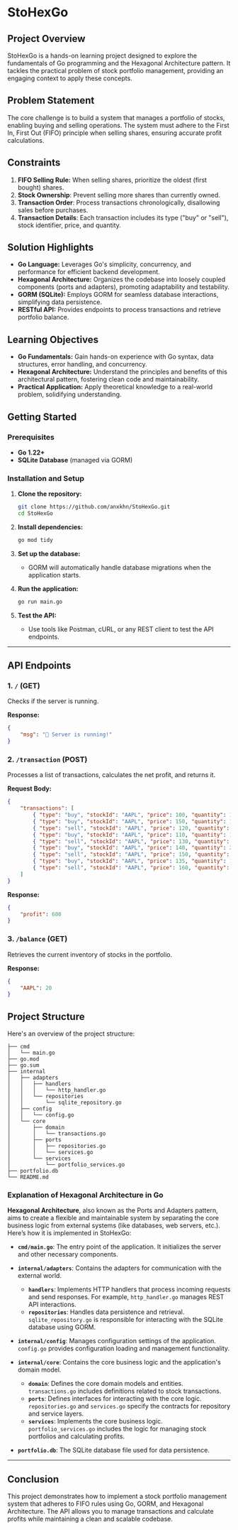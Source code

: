 # StoHexGo


## Project Overview

StoHexGo is a hands-on learning project designed to explore the fundamentals of Go programming and the Hexagonal Architecture pattern. It tackles the practical problem of stock portfolio management, providing an engaging context to apply these concepts.

## Problem Statement

The core challenge is to build a system that manages a portfolio of stocks, enabling buying and selling operations. The system must adhere to the First In, First Out (FIFO) principle when selling shares, ensuring accurate profit calculations.

## Constraints

1.  **FIFO Selling Rule:** When selling shares, prioritize the oldest (first bought) shares.
2.  **Stock Ownership**: Prevent selling more shares than currently owned.
3.  **Transaction Order**: Process transactions chronologically, disallowing sales before purchases.
4.  **Transaction Details**: Each transaction includes its type ("buy" or "sell"), stock identifier, price, and quantity.

## Solution Highlights

*   **Go Language:** Leverages Go's simplicity, concurrency, and performance for efficient backend development.
*   **Hexagonal Architecture:** Organizes the codebase into loosely coupled components (ports and adapters), promoting adaptability and testability.
*   **GORM (SQLite):** Employs GORM for seamless database interactions, simplifying data persistence.
*   **RESTful API:** Provides endpoints to process transactions and retrieve portfolio balance.

## Learning Objectives

*   **Go Fundamentals:** Gain hands-on experience with Go syntax, data structures, error handling, and concurrency.
*   **Hexagonal Architecture:** Understand the principles and benefits of this architectural pattern, fostering clean code and maintainability.
*   **Practical Application:** Apply theoretical knowledge to a real-world problem, solidifying understanding.

## Getting Started

### Prerequisites

-   **Go 1.22+**
-   **SQLite Database** (managed via GORM)

### Installation and Setup

1.  **Clone the repository:**

    ```bash
    git clone https://github.com/anxkhn/StoHexGo.git
    cd StoHexGo
    ```

2.  **Install dependencies:**

    ```bash
    go mod tidy
    ```

3.  **Set up the database:**
    *   GORM will automatically handle database migrations when the application starts.

4.  **Run the application:**

    ```bash
    go run main.go
    ```

5.  **Test the API:**
    *   Use tools like Postman, cURL, or any REST client to test the API endpoints.

---

## API Endpoints

### 1. `/` (GET)

Checks if the server is running.

**Response:**

```json
{
    "msg": "🚀 Server is running!"
}
```


### 2. `/transaction` (POST)

Processes a list of transactions, calculates the net profit, and returns it.

**Request Body:**

```json
{
    "transactions": [
        { "type": "buy", "stockId": "AAPL", "price": 100, "quantity": 10 },
        { "type": "buy", "stockId": "AAPL", "price": 150, "quantity": 15 },
        { "type": "sell", "stockId": "AAPL", "price": 120, "quantity": 10 },
        { "type": "buy", "stockId": "AAPL", "price": 110, "quantity": 10 },
        { "type": "sell", "stockId": "AAPL", "price": 130, "quantity": 25 },
        { "type": "buy", "stockId": "AAPL", "price": 140, "quantity": 20 },
        { "type": "sell", "stockId": "AAPL", "price": 150, "quantity": 15 },
        { "type": "buy", "stockId": "AAPL", "price": 135, "quantity": 10 },
        { "type": "sell", "stockId": "AAPL", "price": 160, "quantity": 15 }
    ]
}
```

**Response:**

```json
{
    "profit": 600
}
```

### 3. `/balance` (GET)

Retrieves the current inventory of stocks in the portfolio.

**Response:**

```json
{
    "AAPL": 20
}
```

## Project Structure

Here's an overview of the project structure:

```
├── cmd
│   └── main.go
├── go.mod
├── go.sum
├── internal
│   ├── adapters
│   │   ├── handlers
│   │   │   └── http_handler.go
│   │   └── repositories
│   │       └── sqlite_repository.go
│   ├── config
│   │   └── config.go
│   └── core
│       ├── domain
│       │   └── transactions.go
│       ├── ports
│       │   ├── repositories.go
│       │   └── services.go
│       └── services
│           └── portfolio_services.go
├── portfolio.db
└── README.md
```

### Explanation of Hexagonal Architecture in Go

**Hexagonal Architecture**, also known as the Ports and Adapters pattern, aims to create a flexible and maintainable system by separating the core business logic from external systems (like databases, web servers, etc.). Here’s how it is implemented in StoHexGo:

- **`cmd/main.go`**: The entry point of the application. It initializes the server and other necessary components.

- **`internal/adapters`**: Contains the adapters for communication with the external world.
  - **`handlers`**: Implements HTTP handlers that process incoming requests and send responses. For example, `http_handler.go` manages REST API interactions.
  - **`repositories`**: Handles data persistence and retrieval. `sqlite_repository.go` is responsible for interacting with the SQLite database using GORM.

- **`internal/config`**: Manages configuration settings of the application. `config.go` provides configuration loading and management functionality.

- **`internal/core`**: Contains the core business logic and the application's domain model.
  - **`domain`**: Defines the core domain models and entities. `transactions.go` includes definitions related to stock transactions.
  - **`ports`**: Defines interfaces for interacting with the core logic. `repositories.go` and `services.go` specify the contracts for repository and service layers.
  - **`services`**: Implements the core business logic. `portfolio_services.go` includes the logic for managing stock portfolios and calculating profits.

- **`portfolio.db`**: The SQLite database file used for data persistence.


---

## Conclusion

This project demonstrates how to implement a stock portfolio management system that adheres to FIFO rules using Go, GORM, and Hexagonal Architecture. The API allows you to manage transactions and calculate profits while maintaining a clean and scalable codebase.

